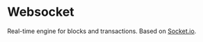 Websocket
======
Real-time engine for blocks and transactions.
Based on [Socket.io](https://socket.io/).